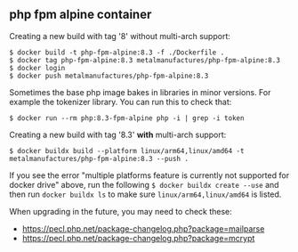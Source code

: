 ## php fpm alpine container

Creating a new build with tag '8' without multi-arch support:

    $ docker build -t php-fpm-alpine:8.3 -f ./Dockerfile .
    $ docker tag php-fpm-alpine:8.3 metalmanufactures/php-fpm-alpine:8.3
    $ docker login 
    $ docker push metalmanufactures/php-fpm-alpine:8.3

Sometimes the base php image bakes in libraries in minor versions. For example the tokenizer library. You can run this to check that:

    $ docker run --rm php:8.3-fpm-alpine php -i | grep -i token

Creating a new build with tag '8.3' **with** multi-arch support:

    $ docker buildx build --platform linux/arm64,linux/amd64 -t metalmanufactures/php-fpm-alpine:8.3 --push .

If you see the error "multiple platforms feature is currently not supported for docker drive" above, run the following `$ docker buildx create --use` and then run `docker buildx ls` to make sure `linux/arm64,linux/amd64` is listed.

When upgrading in the future, you may need to check these:
* https://pecl.php.net/package-changelog.php?package=mailparse
* https://pecl.php.net/package-changelog.php?package=mcrypt
